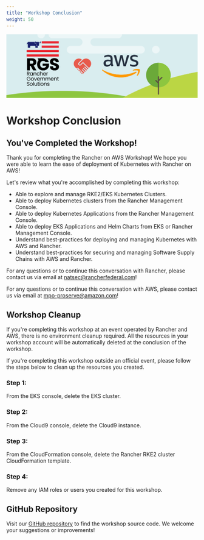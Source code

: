 ```yaml
---
title: "Workshop Conclusion"
weight: 50
---
```


![rgs-aws-banner](/static/images/rgs-aws-banner.png)

# Workshop Conclusion
## You've Completed the Workshop!

Thank you for completing the Rancher on AWS Workshop! We hope you were able to learn the ease of deployment of Kubernetes with Rancher on AWS!

Let's review what you're accomplished by completing this workshop:
* Able to explore and manage RKE2/EKS Kubernetes Clusters.
* Able to deploy Kubernetes clusters from the Rancher Management Console.
* Able to deploy Kubernetes Applications from the Rancher Management Console.
* Able to deploy EKS Applications and Helm Charts from EKS or Rancher Management Console.
* Understand best-practices for deploying and managing Kubernetes with AWS and Rancher.
* Understand best-practices for securing and managing Software Supply Chains with AWS and Rancher.

For any questions or to continue this conversation with Rancher, please contact us via email at natsec@rancherfederal.com!

For any questions or to continue this conversation with AWS, please contact us via email at mpo-proserve@amazon.com!


## Workshop Cleanup
If you're completing this workshop at an event operated by Rancher and AWS, 
there is no environment cleanup required. All the resources in your workshop
account will be automatically deleted at the conclusion of the workshop.

If you're completing this workshop outside an official event, please follow the steps below to clean up the resources you created.

### Step 1:
From the EKS console, delete the EKS cluster.

### Step 2:
From the Cloud9 console, delete the Cloud9 instance.

### Step 3:
From the CloudFormation console, delete the Rancher RKE2 cluster 
CloudFormation template.

### Step 4:
Remove any IAM roles or users you created for this workshop.

## GitHub Repository
Visit our [GitHub repository](https://github.com/aws-samples/rancher-on-aws-workshop) to find the workshop source code. We welcome your suggestions or improvements!
